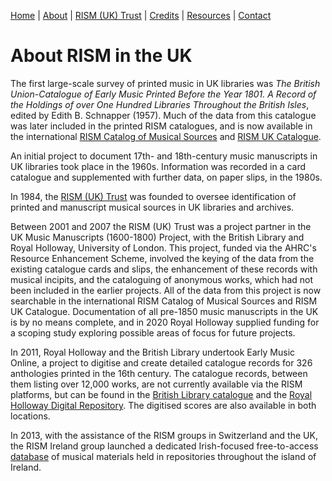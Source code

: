 [Home](/) | [About](/about) | [RISM (UK) Trust](/rism_uk_trust) | [Credits](/acknowledgements) | [Resources](related_resources) | [Contact](/contact)  

# About RISM in the UK  

The first large-scale survey of printed music in UK libraries was *The British Union-Catalogue of Early Music Printed Before the Year 1801. A Record of the Holdings of over One Hundred Libraries Throughout the British Isles*, edited by Edith B. Schnapper (1957). Much of the data from this catalogue was later included in the printed RISM catalogues, and is now available in the international [RISM Catalog of Musical Sources](https://rism.info/) and [RISM UK Catalogue](https://uk.rism-ch.org/catalog).  

An initial project to document 17th- and 18th-century music manuscripts in UK libraries took place in the 1960s. Information was recorded in a card catalogue and supplemented with further data, on paper slips, in the 1980s.  

In 1984, the [RISM (UK) Trust](/rism_uk_trust) was founded to oversee identification of printed and manuscript musical sources in UK libraries and archives.  

Between 2001 and 2007 the RISM (UK) Trust was a project partner in the UK Music Manuscripts (1600-1800) Project, with the British Library and Royal Holloway, University of London. This project, funded via the AHRC's Resource Enhancement Scheme, involved the keying of the data from the existing catalogue cards and slips, the enhancement of these records with musical incipits, and the cataloguing of anonymous works, which had not been included in the earlier projects. All of the data from this project is now searchable in the international RISM Catalog of Musical Sources and RISM UK Catalogue. Documentation of all pre-1850 music manuscripts in the UK is by no means complete, and in 2020 Royal Holloway supplied funding for a scoping study exploring possible areas of focus for future projects. 

In 2011, Royal Holloway and the British Library undertook Early Music Online, a project to digitise and create detailed catalogue records for 326 anthologies printed in the 16th century. The catalogue records, between them listing over 12,000 works, are not currently available via the RISM platforms, but can be found in the [British Library catalogue](http://explore.bl.uk/primo_library/libweb/action/search.do?fn=search&ct=search&initialSearch=true&mode=Basic&tab=local_tab&indx=1&dum=true&srt=rank&vid=BLVU1&frbg=&tb=t&vl%28freeText0%29=dar_287&scp.scps=scope%3A%28BLCONTENT%29&vl%282084770704UI0%29=any&vl%282084770704UI0%29=title&vl%282084770704UI0%29=any) and the [Royal Holloway Digital Repository](https://repository.royalholloway.ac.uk/hierarchy.do?topic=52facdbd-19ce-2b92-dbd5-434289d29e8b). The digitised scores are also available in both locations. 

In 2013, with the assistance of the RISM groups in Switzerland and the UK, the RISM Ireland group launched a dedicated Irish-focused free-to-access [database](http://www.rism-ie.org/pages/home) of musical materials held in repositories throughout the island of Ireland.
